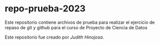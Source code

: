 # repo-prueba-2023
Este repositorio contiene archivos de prueba para realizar el ejercicio de repaso de git y github para el curso de Proyecto de Ciencia de Datos

Este repositorio fue creado por *Judith Hinojosa*.